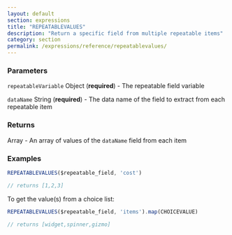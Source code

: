 ```yaml
---
layout: default
section: expressions
title: "REPEATABLEVALUES"
description: "Return a specific field from multiple repeatable items"
category: section
permalink: /expressions/reference/repeatablevalues/
---
```


### Parameters

`repeatableVariable` Object (__required__) - The repeatable field variable

`dataName` String (__required__) - The data name of the field to extract from each repeatable item

### Returns

Array - An array of values of the `dataName` field from each item

### Examples

```js
REPEATABLEVALUES($repeatable_field, 'cost')

// returns [1,2,3]
```

To get the value(s) from a choice list:

```js
REPEATABLEVALUES($repeatable_field, 'items').map(CHOICEVALUE)

// returns [widget,spinner,gizmo]
```
